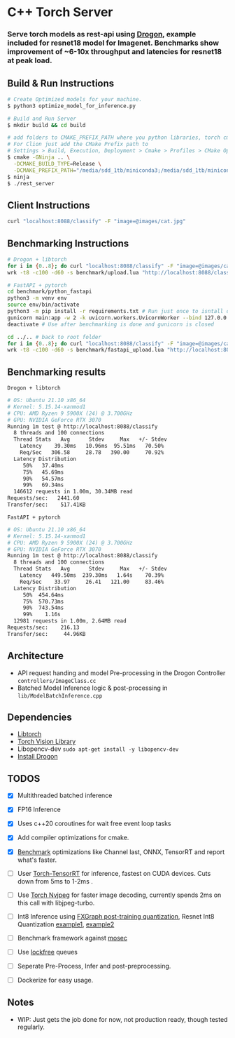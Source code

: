 # C++ Torch Server
### Serve torch models as rest-api using [Drogon](https://github.com/drogonframework/drogon), example included for resnet18 model for Imagenet. Benchmarks show improvement of ~6-10x throughput and latencies for resnet18 at peak load.

## Build & Run Instructions
```bash
# Create Optimized models for your machine.
$ python3 optimize_model_for_inference.py

# Build and Run Server
$ mkdir build && cd build

# add folders to CMAKE_PREFIX_PATH where you python libraries, torch cmake files exists
# For Clion just add the CMake Prefix path to
# Settings > Build, Execution, Deployment > Cmake > Profiles > CMake Options
$ cmake -GNinja .. \
  -DCMAKE_BUILD_TYPE=Release \
  -DCMAKE_PREFIX_PATH="/media/sdd_1tb/miniconda3;/media/sdd_1tb/miniconda3/lib/python3.9/site-packages/torch/share/cmake"
$ ninja
$ ./rest_server
```

## Client Instructions
```bash
curl "localhost:8088/classify" -F "image=@images/cat.jpg"
```

## Benchmarking Instructions
```bash
# Drogon + libtorch
for i in {0..8}; do curl "localhost:8088/classify" -F "image=@images/cat.jpg"; done # Run once to warmup.
wrk -t8 -c100 -d60 -s benchmark/upload.lua "http://localhost:8088/classify" --latency
```

```bash
# FastAPI + pytorch
cd benchmark/python_fastapi
python3 -m venv env
source env/bin/activate
python3 -m pip install -r requirements.txt # Run just once to isntall dependencies to folder.
gunicorn main:app -w 2 -k uvicorn.workers.UvicornWorker --bind 127.0.0.1: # Best performance on my machine, tried 3/4 also.
deactivate # Use after benchmarking is done and gunicorn is closed

cd ../.. # back to root folder
for i in {0..8}; do curl "localhost:8088/classify" -F "image=@images/cat.jpg"; done
wrk -t8 -c100 -d60 -s benchmark/fastapi_upload.lua "http://localhost:8088/classify" --latency
```

## Benchmarking results
`Drogon + libtorch`
```bash
# OS: Ubuntu 21.10 x86_64
# Kernel: 5.15.14-xanmod1
# CPU: AMD Ryzen 9 5900X (24) @ 3.700GHz
# GPU: NVIDIA GeForce RTX 3070
Running 1m test @ http://localhost:8088/classify
  8 threads and 100 connections
  Thread Stats   Avg      Stdev     Max   +/- Stdev
    Latency    39.30ms   10.96ms  95.51ms   70.50%
    Req/Sec   306.58     28.78   390.00     70.92%
  Latency Distribution
     50%   37.40ms
     75%   45.69ms
     90%   54.57ms
     99%   69.34ms
  146612 requests in 1.00m, 30.34MB read
Requests/sec:   2441.60
Transfer/sec:    517.41KB
```

`FastAPI + pytorch`
```bash
# OS: Ubuntu 21.10 x86_64
# Kernel: 5.15.14-xanmod1
# CPU: AMD Ryzen 9 5900X (24) @ 3.700GHz
# GPU: NVIDIA GeForce RTX 3070
Running 1m test @ http://localhost:8088/classify
  8 threads and 100 connections
  Thread Stats   Avg      Stdev     Max   +/- Stdev
    Latency   449.50ms  239.30ms   1.64s    70.39%
    Req/Sec    33.97     26.41   121.00     83.46%
  Latency Distribution
     50%  454.64ms
     75%  570.73ms
     90%  743.54ms
     99%    1.16s
  12981 requests in 1.00m, 2.64MB read
Requests/sec:    216.13
Transfer/sec:     44.96KB
```

## Architecture
* API request handing and model Pre-processing in the Drogon Controller `controllers/ImageClass.cc`
* Batched Model Inference logic & post-processing in `lib/ModelBatchInference.cpp`

## Dependencies
* [Libtorch](https://pytorch.org/get-started/locally/)
* [Torch Vision Library](https://github.com/pytorch/vision#using-the-models-on-c)
* Libopencv-dev `sudo apt-get install -y libopencv-dev`
* [Install Drogon](https://github.com/drogonframework/drogon/wiki/ENG-02-Installation)

## TODOS
* [x] Multithreaded batched inference
* [x] FP16 Inference
* [x] Uses c++20 coroutines for wait free event loop tasks
* [x] Add compiler optimizations for cmake.
* [x] [Benchmark](https://github.com/viig99/Pytorch_Inference_Benchmarker) optimizations like Channel last, ONNX, TensorRT and report what's faster.
* [ ] User [Torch-TensorRT](https://github.com/NVIDIA/Torch-TensorRT) for inference, fastest on CUDA devices. Cuts down from 5ms to 1-2ms
.
* [ ] Use [Torch Nvjpeg](https://github.com/itsliupeng/torchnvjpeg) for faster image decoding, currently spends 2ms on this call with libjpeg-turbo.
* [ ] Int8 Inference using [FXGraph post-training quantization](https://pytorch.org/docs/stable/quantization.html), Resnet Int8 Quantization [example1](https://github.com/zanvari/resnet50-quantiztion/blob/main/quantization-resnet50.ipynb), [example2](https://github.com/SangbumChoi/PyTorch_Quantization/blob/9773c4397dbf6dd04c3e126524c36e398d8b60e6/quantization.py)
* [ ] Benchmark framework against [mosec](https://github.com/mosecorg/mosec)
* [ ] Use [lockfree](https://theboostcpplibraries.com/boost.lockfree) queues
* [ ] Seperate Pre-Process, Infer and post-preprocessing.
* [ ] Dockerize for easy usage.


## Notes
* WIP: Just gets the job done for now, not production ready, though tested regularly.
